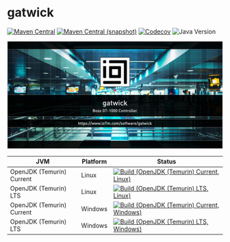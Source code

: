 gatwick
===

[![Maven Central](https://img.shields.io/maven-central/v/com.io7m.gatwick/com.io7m.gatwick.svg?style=flat-square)](http://search.maven.org/#search%7Cga%7C1%7Cg%3A%22com.io7m.gatwick%22)
[![Maven Central (snapshot)](https://img.shields.io/nexus/s/com.io7m.gatwick/com.io7m.gatwick?server=https%3A%2F%2Fs01.oss.sonatype.org&style=flat-square)](https://s01.oss.sonatype.org/content/repositories/snapshots/com/io7m/gatwick/)
[![Codecov](https://img.shields.io/codecov/c/github/io7m-com/gatwick.svg?style=flat-square)](https://codecov.io/gh/io7m-com/gatwick)
![Java Version](https://img.shields.io/badge/21-java?label=java&color=e6c35c)

![com.io7m.gatwick](./src/site/resources/gatwick.jpg?raw=true)

| JVM | Platform | Status |
|-----|----------|--------|
| OpenJDK (Temurin) Current | Linux | [![Build (OpenJDK (Temurin) Current, Linux)](https://img.shields.io/github/actions/workflow/status/io7m-com/gatwick/main.linux.temurin.current.yml)](https://www.github.com/io7m-com/gatwick/actions?query=workflow%3Amain.linux.temurin.current)|
| OpenJDK (Temurin) LTS | Linux | [![Build (OpenJDK (Temurin) LTS, Linux)](https://img.shields.io/github/actions/workflow/status/io7m-com/gatwick/main.linux.temurin.lts.yml)](https://www.github.com/io7m-com/gatwick/actions?query=workflow%3Amain.linux.temurin.lts)|
| OpenJDK (Temurin) Current | Windows | [![Build (OpenJDK (Temurin) Current, Windows)](https://img.shields.io/github/actions/workflow/status/io7m-com/gatwick/main.windows.temurin.current.yml)](https://www.github.com/io7m-com/gatwick/actions?query=workflow%3Amain.windows.temurin.current)|
| OpenJDK (Temurin) LTS | Windows | [![Build (OpenJDK (Temurin) LTS, Windows)](https://img.shields.io/github/actions/workflow/status/io7m-com/gatwick/main.windows.temurin.lts.yml)](https://www.github.com/io7m-com/gatwick/actions?query=workflow%3Amain.windows.temurin.lts)|
